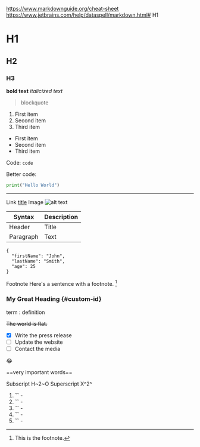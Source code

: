 https://www.markdownguide.org/cheat-sheet
https://www.jetbrains.com/help/dataspell/markdown.html# H1
# H1
## H2
### H3
**bold text**
*italicized text*

> blockquote

1. First item
2. Second item
3. Third item

- First item
- Second item
- Third item

Code:	`code`

Better code:

```python
print("Hello World")
```

---

Link	[title](https://www.example.com)
Image	![alt text](image.jpg)

| Syntax    | Description |
|-----------|-------------|
| Header    | Title       |
| Paragraph | Text        |


```
{
  "firstName": "John",
  "lastName": "Smith",
  "age": 25
}
```
Footnote	Here's a sentence with a footnote. [^1]

[^1]: This is the footnote.

### My Great Heading {#custom-id}

term
: definition

~~The world is flat.~~

- [x] Write the press release
- [ ] Update the website
- [ ] Contact the media

:joy:

==very important words==

Subscript	H~2~O
Superscript	X^2^

1. **``** -
2. **``** -
3. **``** -
4. **``** -
5. **``** -